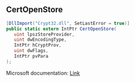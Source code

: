 ## CertOpenStore

```csharp
[DllImport("Crypt32.dll", SetLastError = true)]
public static extern IntPtr CertOpenStore(
   uint lpszStoreProvider,
   uint dwEncodingType,
   IntPtr hCryptProv,
   uint dwFlags,
   IntPtr pvPara
);
```

Microsoft documentation: [Link](https://docs.microsoft.com/en-us/windows/win32/api/wincrypt/nf-wincrypt-certopenstore)
